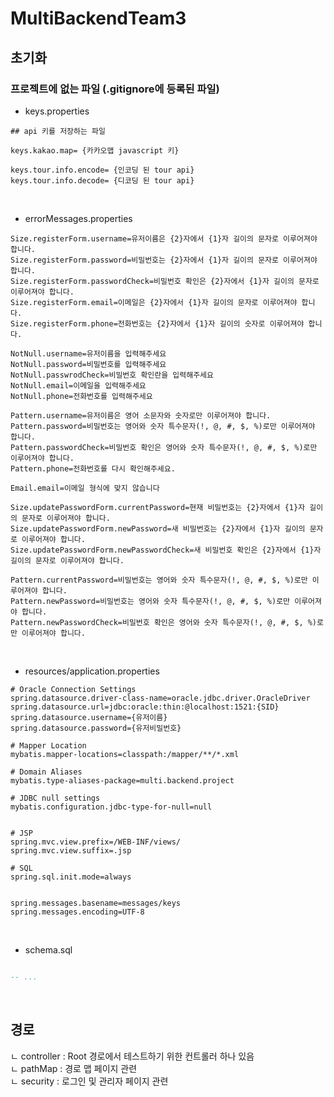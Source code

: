 # MultiBackendTeam3

## 초기화

### 프로젝트에 없는 파일 (.gitignore에 등록된 파일)

- keys.properties
```properties
## api 키를 저장하는 파일

keys.kakao.map=	{카카오맵 javascript 키}

keys.tour.info.encode= {인코딩 된 tour api}
keys.tour.info.decode= {디코딩 된 tour api}
```

<br>

- errorMessages.properties
```properties
Size.registerForm.username=유저이름은 {2}자에서 {1}자 길이의 문자로 이루어져야 합니다.
Size.registerForm.password=비밀번호는 {2}자에서 {1}자 길이의 문자로 이루어져야 합니다.
Size.registerForm.passwordCheck=비밀번호 확인은 {2}자에서 {1}자 길이의 문자로 이루어져야 합니다.
Size.registerForm.email=이메일은 {2}자에서 {1}자 길이의 문자로 이루어져야 합니다.
Size.registerForm.phone=전화번호는 {2}자에서 {1}자 길이의 숫자로 이루어져야 합니다.

NotNull.username=유저이름을 입력해주세요
NotNull.password=비밀번호를 입력해주세요
NotNull.passwrodCheck=비밀번호 확인란을 입력해주세요
NotNull.email=이메일을 입력해주세요
NotNull.phone=전화번호를 입력해주세요

Pattern.username=유저이름은 영어 소문자와 숫자로만 이루어져야 합니다.
Pattern.password=비밀번호는 영어와 숫자 특수문자(!, @, #, $, %)로만 이루어져야 합니다.
Pattern.passwordCheck=비밀번호 확인은 영어와 숫자 특수문자(!, @, #, $, %)로만 이루어져야 합니다.
Pattern.phone=전화번호를 다시 확인해주세요.

Email.email=이메일 형식에 맞지 않습니다

Size.updatePasswordForm.currentPassword=현재 비밀번호는 {2}자에서 {1}자 길이의 문자로 이루어져야 합니다.
Size.updatePasswordForm.newPassword=새 비밀번호는 {2}자에서 {1}자 길이의 문자로 이루어져야 합니다.
Size.updatePasswordForm.newPasswordCheck=새 비밀번호 확인은 {2}자에서 {1}자 길이의 문자로 이루어져야 합니다.

Pattern.currentPassword=비밀번호는 영어와 숫자 특수문자(!, @, #, $, %)로만 이루어져야 합니다.
Pattern.newPassword=비밀번호는 영어와 숫자 특수문자(!, @, #, $, %)로만 이루어져야 합니다.
Pattern.newPasswordCheck=비밀번호 확인은 영어와 숫자 특수문자(!, @, #, $, %)로만 이루어져야 합니다.
```

<br>

- resources/application.properties
```properites
# Oracle Connection Settings
spring.datasource.driver-class-name=oracle.jdbc.driver.OracleDriver
spring.datasource.url=jdbc:oracle:thin:@localhost:1521:{SID} 
spring.datasource.username={유저이름}
spring.datasource.password={유저비밀번호}

# Mapper Location
mybatis.mapper-locations=classpath:/mapper/**/*.xml

# Domain Aliases
mybatis.type-aliases-package=multi.backend.project

# JDBC null settings
mybatis.configuration.jdbc-type-for-null=null


# JSP
spring.mvc.view.prefix=/WEB-INF/views/
spring.mvc.view.suffix=.jsp

# SQL 
spring.sql.init.mode=always


spring.messages.basename=messages/keys
spring.messages.encoding=UTF-8
```

<br>

- schema.sql
```sql

-- ...

```

<br>

## 경로
ㄴ controller : Root 경로에서 테스트하기 위한 컨트롤러 하나 있음  
ㄴ pathMap : 경로 맵 페이지 관련  
ㄴ security : 로그인 및 관리자 페이지 관련  
